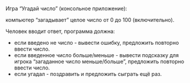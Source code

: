 Игра “Угадай число” (консольное приложение):

компьютер “загадывает” целое число от 0 до 100 (включительно).

Человек вводит ответ, программа должна:
- если введено не число - вывести ошибку, предложить повторно ввести число.
- если введенное число больше/меньше - вывести подсказку для игрока “загаданное число меньше/больше”, предложить повторно ввести число.
- если угадал - поздравить и предложить сыграть ещё раз.
